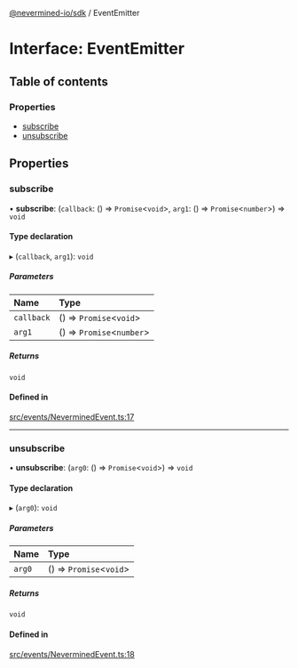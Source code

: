 [@nevermined-io/sdk](../code-reference.md) / EventEmitter

# Interface: EventEmitter

## Table of contents

### Properties

- [subscribe](EventEmitter.md#subscribe)
- [unsubscribe](EventEmitter.md#unsubscribe)

## Properties

### subscribe

• **subscribe**: (`callback`: () => `Promise`<`void`\>, `arg1`: () => `Promise`<`number`\>) => `void`

#### Type declaration

▸ (`callback`, `arg1`): `void`

##### Parameters

| Name       | Type                       |
| :--------- | :------------------------- |
| `callback` | () => `Promise`<`void`\>   |
| `arg1`     | () => `Promise`<`number`\> |

##### Returns

`void`

#### Defined in

[src/events/NeverminedEvent.ts:17](https://github.com/nevermined-io/sdk-js/blob/bb26f8ab/src/events/NeverminedEvent.ts#L17)

---

### unsubscribe

• **unsubscribe**: (`arg0`: () => `Promise`<`void`\>) => `void`

#### Type declaration

▸ (`arg0`): `void`

##### Parameters

| Name   | Type                     |
| :----- | :----------------------- |
| `arg0` | () => `Promise`<`void`\> |

##### Returns

`void`

#### Defined in

[src/events/NeverminedEvent.ts:18](https://github.com/nevermined-io/sdk-js/blob/bb26f8ab/src/events/NeverminedEvent.ts#L18)

